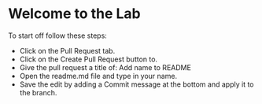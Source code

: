 # Welcome to the Lab

To start off follow these steps:
* Click on the Pull Request tab.
* Click on the Create Pull Request button to.
* Give the pull request a title of: Add name to README
* Open the readme.md file and type in your name.
* Save the edit by adding a Commit message at the bottom and apply it to the branch.
